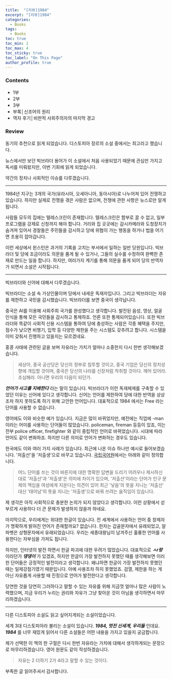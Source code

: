 ```yaml
---
title:  "[리뷰]1984"
excerpt: "[리뷰]1984"
categories:
  - Books
tags:
  - Books
toc: true
toc_min: 1
toc_max: 4
toc_sticky: true
toc_label: "On This Page"
author_profile: true
---
```



### Contents

* 1부
* 2부
* 3부
* 부록│신조어의 원리
* 역자 후기│비판적 사회주의자의 마지막 경고

### Review

동기의 추천으로 읽게 되었습니다. 디스토피아 장르의 소설 중에서는 최고라고 했습니다.

뉴스에서만 보던 빅브라더 용어가 이 소설에서 처음 사용되었기 때문에 관심만 가지고 독서를 미뤄왔지만, 이번 기회에 읽게 되었습니다.

약간의 정치나 사회적인 이슈를 다루겠습니다.

---

1984년 지구는 3개의 국가(유라시아, 오세아니아, 동아시아)로 나누어져 있어 전쟁하고 있습니다. 하지만 실제로 전쟁을 겪은 사람은 없으며, 전쟁에 관한 사항은 뉴스로만 알게 됩니다.

사람들 모두의 집에는 텔레스크린이 존재합니다. 텔레스크린은 함부로 끌 수 없고, 일부 프로그램을 강제로 신청까지 해야 합니다. 거리와 집 곳곳에는 감시카메라와 도청장치가 숨겨져 있어서 경찰들은 주민들을 감시하고 당에 위협이 가는 행동을 하거나 법을 어기면 조용히 잡아갑니다.

이런 세상에서 윈스턴은 과거의 기록을 고치는 부서에서 일하는 일반 당원입니다. 빅브라더 및 당에 조금이라도 의문을 품게 될 수 있거나, 그들의 실수를 수정하여 완벽한 존재로 만드는 일을 합니다. 하지만, 여러가지 계기를 통해 의문을 품게 되어 당의 반역자가 되면서 소설은 시작됩니다.

---

빅브라더와 신어에 대해서 다루겠습니다.

빅브라더는 소설 속 가상인물이며 당에서 내세운 독재자입니다. 그리고 빅브라더는 자유를 제한하고 국민을 감시했습니다. 빅브라더를 보면 중국이 생각납니다.

중국은 AI를 이용해 사회주희 국가를 완성했다고 생각합니다. 발전된 음성, 영상, 얼굴 인식을 통해 모든 국민들을 감시하고 통제하죠. 언론 또한 통제되어있습니다. 또한 빅브라더와 똑같이 사회적 신용 시스템을 통하여 당에 충성하는 사람은 각종 혜택을 주지만, 점수가 낮으면 비행기, 입학 등 다양한 제한을 주는 시스템도 갖추려고 합니다. 시스템을 이미 갖춰서 진행하고 있을지는 모르겠네요.

홍콩 사태에 관련된 글을 보며 자유라는 가치가 얼마나 소중한지 다시 한번 생각해보겠습니다.

> 세상아, 중국 공산당은 당신의 정부로 침투할 것이고, 중국 기업은 당신의 정치성향에 개입할 것이며, 중국은 당신의 나라를 신장처럼 착취할 것이다. 깨어 있어라. 조심해라. 아니면 우리의 다음이 되던가.

***언어가 사고를 지배한다*** 라는 말이 있습니다. 빅브라더가 이런 독재체제를 구축할 수 있었던 이유는 신어에 있다고 생각합니다. 신어는 언어를 제한하여 당에 대한 반역을 상상조차 하지 못하도록 하기 위해 고안한 언어입니다. 대표적으로 1984 에서는 Free 라는 단어를 사용할 수 없습니다.

영어에도 이와 비슷한 예가 있습니다. 지금은 많이 바뀌었지만, 예전에는 직업에 -man이라는 어미를 사용하는 단어들이 많았습니다. policeman, fireman 등등이 있죠, 이는 전부 police officer, firefighter 와 같이 중립적인 언어로 바뀌었습니다. 시대에 따라 언어도 같이 변화하죠. 하지만 다른 의미로 언어가 변화하는 경우도 있습니다.

한국에도 이와 여러 가지 사례가 있습니다. 최근에 나온 이슈 하나만 예시로 들어보겠습니다. '저출산'을 '저출생'으로 바꾸고 있습니다. [국립국어원](https://www.korean.go.kr/front/onlineQna/onlineQnaView.do?mn_id=216&qna_seq=144339)에서는 아래와 같이 정의합니다.

> 어느 단어를 쓰는 것이 바른지에 대한 명확한 답변을 드리기 어려우나 제시하신 대로 '저출산'과 '저출생'은 의미에 차이가 있으며, '저출산'이라는 단어가 인구 문제의 책임을 여성에게 지운다는 의견이 있어 최근 '낳음'의 뜻을 지니는 '저출산' 대신 '태어남'의 뜻을 지니는 '저출생'으로 바꿔 쓰려는 움직임이 있습니다.

제 생각은 아직 사회적으로 충분한 논의가 되지 않았다고 생각합니다. 이런 상황에서 섣부르게 사용하다 더 큰 문제가 발생하지 않을까 하네요.

마지막으로, 우리에게는 위대한 한글이 있습니다. 전 세계에서 사용하는 언어 중 창제자가 명확하게 밝혀진 언어가 존재할까요? 없습니다. 한자는 갑골문자에서 유래되었고, 알파벳은 상형문자에서 유래되었습니다. 우리는 세종대왕님이 남겨주신 훌륭한 언어를 사용한다는 자부심을 가져도 됩니다.

하지만, 인터넷의 발전 하면서 한글 파괴에 대한 우려가 많았습니다. 대표적으로 ***ㅅr랑*** 이라던가 ***댕댕이*** 가 있겠죠, 하지만 한글이 가장 발전하지 못했던 때를 생각해보면 이러한 단어들은 긍정적인 발전이라고 생각합니다. 왜냐하면 한글이 가장 발전하지 못했던 때는 일제강점기였기 때문입니다. 아예 사용조차 하지 못했었죠. 검열, 제한을 하는 게 아닌 자유롭게 사용할 때 진정으로 언어가 발전한다고 생각합니다.

당연한 것을 당연히 그러하다고 말할 수 있는 자유를 위해 지금껏 얼마나 많은 사람이 노력했으며, 지금 우리가 누리는 권리와 자유가 그냥 찾아온 것이 아님을 생각하면서 마무리하겠습니다.

---

다른 디스토피아 소설도 읽고 싶어지게되는 소설이었습니다.

세계 3대 디스토피아라 불리는 소설이 있습니다. ***1984, 멋진 신세계, 우리들*** 인데요. ***1984*** 를 너무 재밌게 읽어서 다른 소설들은 어떤 내용을 가지고 있을지 궁금합니다.

제가 선택한 이 책의 한 구절은 다시 한번 자유라는 가치에 대해서 생각하게되는 문장으로 마무리하겠습니다. 영어 원문도 같이 작성하겠습니다.

> 자유는 2 더하기 2가 4라고 말할 수 있는 것이다.

부족한 글 읽어주셔서 감사합니다.
